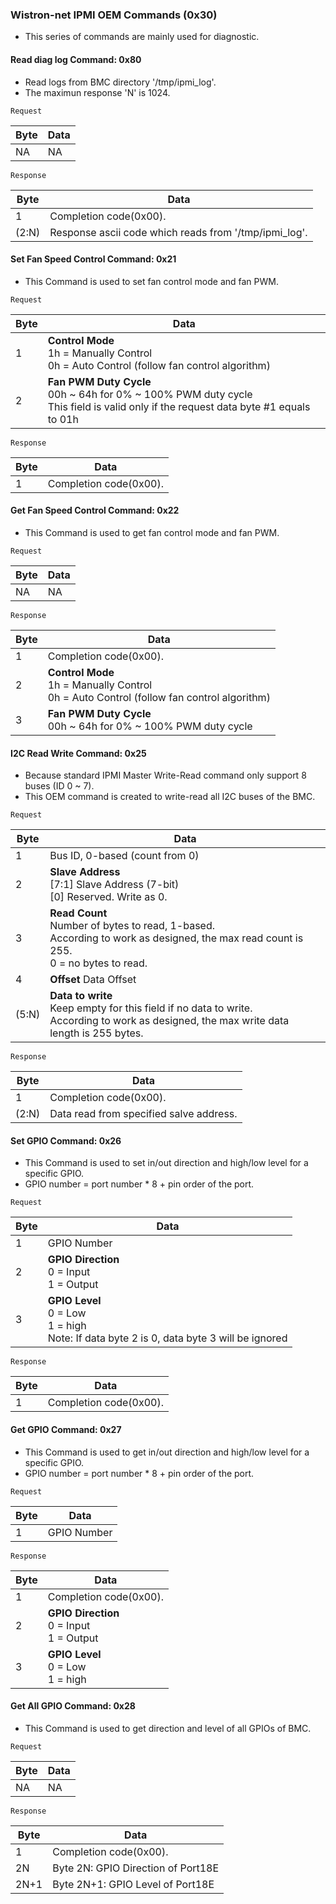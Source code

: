 ### Wistron-net IPMI OEM Commands (0x30)

* This series of commands are mainly used for diagnostic.

#### Read diag log Command: 0x80

* Read logs from BMC directory '/tmp/ipmi_log'.
* The maximun response 'N' is 1024.

`Request`

|Byte |Data
|---- |----
|NA   |NA

`Response`

|Byte |Data
|---- |----
|1    |Completion code(0x00).
|(2:N)|Response ascii code which reads from '/tmp/ipmi_log'.

#### Set Fan Speed Control Command: 0x21

* This Command is used to set fan control mode and fan PWM.

`Request`

|Byte |Data
|---- |----
|1    |**Control Mode**<br>1h = Manually Control<br>0h = Auto Control (follow fan control algorithm)
|2    |**Fan PWM Duty Cycle**<br>00h ~ 64h for 0% ~ 100% PWM duty cycle<br>This field is valid only if the request data byte #1 equals to 01h

`Response`

|Byte |Data
|---- |----
|1    |Completion code(0x00).

#### Get Fan Speed Control Command: 0x22

* This Command is used to get fan control mode and fan PWM.

`Request`

|Byte |Data
|---- |----
|NA   |NA

`Response`

|Byte |Data
|---- |----
|1    |Completion code(0x00).
|2    |**Control Mode**<br>1h = Manually Control<br>0h = Auto Control (follow fan control algorithm)
|3    |**Fan PWM Duty Cycle**<br>00h ~ 64h for 0% ~ 100% PWM duty cycle

#### I2C Read Write Command: 0x25

* Because standard IPMI Master Write-Read command only support 8 buses (ID 0 ~ 7).
* This OEM command is created to write-read all I2C buses of the BMC.

`Request`

|Byte |Data
|---- |----
|1    |Bus ID, 0-based (count from 0)
|2    |**Slave Address**<br>[7:1] Slave Address (7-bit)<br>[0] Reserved. Write as 0.
|3    |**Read Count**<br>Number of bytes to read, 1-based.<br>According to work as designed, the max read count is 255.<br>0 = no bytes to read.
|4    |**Offset**  Data Offset
|(5:N)|**Data to write**<br>Keep empty for this field if no data to write.<br>According to work as designed, the max write data length is 255 bytes.

`Response`

|Byte |Data
|---- |----
|1    |Completion code(0x00).
|(2:N)|Data read from specified salve address.

#### Set GPIO Command: 0x26

* This Command is used to set in/out direction and high/low level for a specific GPIO.
* GPIO number = port number * 8 + pin order of the port.

`Request`

|Byte |Data
|---- |----
|1    |GPIO Number
|2    |**GPIO Direction**<br>0 = Input<br>1 = Output
|3    |**GPIO Level**<br>0 = Low<br>1 = high<br>Note: If data byte 2 is 0, data byte 3 will be ignored

`Response`

|Byte |Data
|---- |----
|1    |Completion code(0x00).

#### Get GPIO Command: 0x27

* This Command is used to get in/out direction and high/low level for a specific GPIO.
* GPIO number = port number * 8 + pin order of the port.

`Request`

|Byte |Data
|---- |----
|1    |GPIO Number

`Response`

|Byte |Data
|---- |----
|1    |Completion code(0x00).
|2    |**GPIO Direction**<br>0 = Input<br>1 = Output
|3    |**GPIO Level**<br>0 = Low<br>1 = high

#### Get All GPIO Command: 0x28

* This Command is used to get direction and level of all GPIOs of BMC.

`Request`

|Byte |Data
|---- |----
|NA   |NA

`Response`

|Byte |Data
|---- |----
|1    |Completion code(0x00).
|2N   |Byte 2N: GPIO Direction of Port18E
|2N+1 |Byte 2N+1: GPIO Level of Port18E
